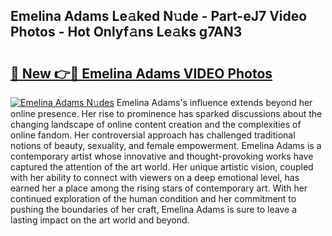 ## Emelina Adams Le𝚊ked N𝚞de - Part-eJ7 Video Photos - Hot Onlyf𝚊ns Le𝚊ks g7AN3

# <h2><a href="http://ab55327.deff.icu/?id=Emelina+Adams">🔗 New 👉🔴 Emelina Adams VIDEO Photos</a></h2>

[![Emelina Adams N𝚞des](https://i.imgur.com/rIISA9y.gif)](http://ab55327.deff.icu/?id=Emelina+Adams)
Emelina Adams's influence extends beyond her online presence. Her rise to prominence has sparked discussions about the changing landscape of online content creation and the complexities of online fandom. Her controversial approach has challenged traditional notions of beauty, sexuality, and female empowerment. Emelina Adams is a contemporary artist whose innovative and thought-provoking works have captured the attention of the art world. Her unique artistic vision, coupled with her ability to connect with viewers on a deep emotional level, has earned her a place among the rising stars of contemporary art. With her continued exploration of the human condition and her commitment to pushing the boundaries of her craft, Emelina Adams is sure to leave a lasting impact on the art world and beyond.
